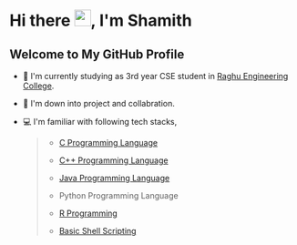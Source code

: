 # Hi there <img src="https://github.com/TheDudeThatCode/TheDudeThatCode/blob/master/Assets/Hi.gif" width="29">, I'm Shamith <img src="https://visitor-badge.laobi.icu/badge?page_id=iamwatchdogs.iamwatchdogs" alt="" align="right" />

## Welcome to My GitHub Profile

- 🏫 I'm currently studying as 3rd year CSE student in [Raghu Engineering College](https://raghuenggcollege.com/ "visit my college website").
- 🤩 I'm down into project and collabration.
- 💻 I'm familiar with following tech stacks,

  > - [C Programming Language](https://github.com/iamwatchdogs?tab=repositories&q=&type=&language=c&sort= "view my C Programming repos")
  > 
  > - [C++ Programming Language](https://github.com/iamwatchdogs?tab=repositories&q=&type=&language=c%2B%2B&sort= "view my C++ Programming repos")
  > 
  > - [Java Programming Language](https://github.com/iamwatchdogs?tab=repositories&q=&type=&language=java&sort= "view my Java repos")
  >
  > - Python Programming Language
  > 
  > - [R Programming](https://github.com/iamwatchdogs?tab=repositories&q=&type=&language=r&sort= "view my R Programming repo")
  > 
  > - [Basic Shell Scripting](https://github.com/iamwatchdogs?tab=repositories&q=&type=&language=shell&sort= "view my Shell Scripting repo")

<!-- ---

<div align="center">
  <img src="https://github-readme-stats.vercel.app/api/top-langs/?username=iamwatchdogs&layout=compact" alt="iamwatchdogs"/>
  <br />
  <img src="https://github-readme-stats.vercel.app/api?username=iamwatchdogs&show_icons=true" alt="iamwatchdogs" />
</div>
 
---
 -->
